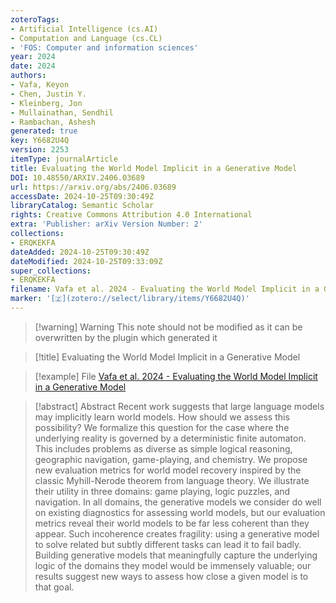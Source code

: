 ```yaml
---
zoteroTags:
- Artificial Intelligence (cs.AI)
- Computation and Language (cs.CL)
- 'FOS: Computer and information sciences'
year: 2024
date: 2024
authors:
- Vafa, Keyon
- Chen, Justin Y.
- Kleinberg, Jon
- Mullainathan, Sendhil
- Rambachan, Ashesh
generated: true
key: Y6682U4Q
version: 2253
itemType: journalArticle
title: Evaluating the World Model Implicit in a Generative Model
DOI: 10.48550/ARXIV.2406.03689
url: https://arxiv.org/abs/2406.03689
accessDate: 2024-10-25T09:30:49Z
libraryCatalog: Semantic Scholar
rights: Creative Commons Attribution 4.0 International
extra: 'Publisher: arXiv Version Number: 2'
collections:
- ERQKEKFA
dateAdded: 2024-10-25T09:30:49Z
dateModified: 2024-10-25T09:33:09Z
super_collections:
- ERQKEKFA
filename: Vafa et al. 2024 - Evaluating the World Model Implicit in a Generative Model
marker: '[🇿](zotero://select/library/items/Y6682U4Q)'
---
```



 > 
 > \[!warning\] Warning
 > This note should not be modified as it can be overwritten by the plugin which generated it

 > 
 > \[!title\] Evaluating the World Model Implicit in a Generative Model

 > 
 > \[!example\] File
 > [Vafa et al. 2024 - Evaluating the World Model Implicit in a Generative Model](Vafa%20et%20al.%202024%20-%20Evaluating%20the%20World%20Model%20Implicit%20in%20a%20Generative%20Model.pdf)

 > 
 > \[!abstract\] Abstract
 > Recent work suggests that large language models may implicitly learn world models. How should we assess this possibility? We formalize this question for the case where the underlying reality is governed by a deterministic finite automaton. This includes problems as diverse as simple logical reasoning, geographic navigation, game-playing, and chemistry. We propose new evaluation metrics for world model recovery inspired by the classic Myhill-Nerode theorem from language theory. We illustrate their utility in three domains: game playing, logic puzzles, and navigation. In all domains, the generative models we consider do well on existing diagnostics for assessing world models, but our evaluation metrics reveal their world models to be far less coherent than they appear. Such incoherence creates fragility: using a generative model to solve related but subtly different tasks can lead it to fail badly. Building generative models that meaningfully capture the underlying logic of the domains they model would be immensely valuable; our results suggest new ways to assess how close a given model is to that goal.
